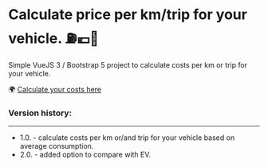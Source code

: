 # Calculate price per km/trip for your vehicle. ⛽️💶🚗

Simple VueJS 3 / Bootstrap 5 project to calculate costs per km or trip for your vehicle.

🌍 [Calculate your costs here](https://trusting-galileo-9b022b.netlify.app/)

### Version history:

---

- 1.0. - calculate costs per km or/and trip for your vehicle based on average consumption.
- 2.0. - added option to compare with EV.
